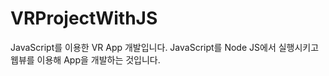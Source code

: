 # VRProjectWithJS

JavaScript를 이용한 VR App 개발입니다.
JavaScript를 Node JS에서 실행시키고 웹뷰를 이용해 App을 개발하는 것입니다.
